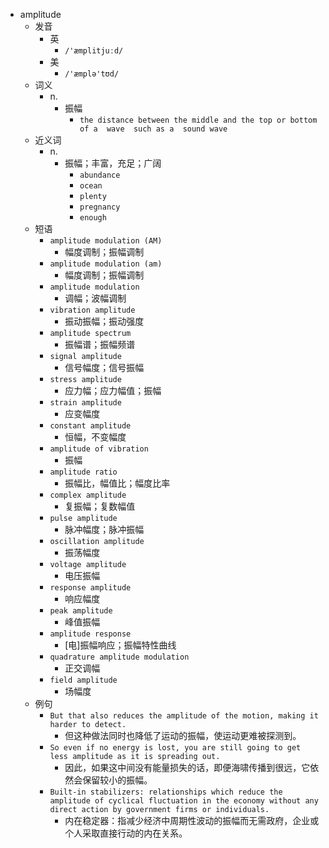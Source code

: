 - amplitude
  - 发音
    - 英
      - `/'æmplitjuːd/`
    - 美
      - `/'æmplə'tʊd/`
  - 词义
    - n.
      - 振幅
        - `the distance between the middle and the top or bottom of a  wave  such as a  sound wave `
  - 近义词
    - n.
      - 振幅；丰富，充足；广阔
        - `abundance`
        - `ocean`
        - `plenty`
        - `pregnancy`
        - `enough`
  - 短语
    - `amplitude modulation (AM)`
      - 幅度调制；振幅调制 
    - `amplitude modulation (am)`
      - 幅度调制；振幅调制 
    - `amplitude modulation`
      - 调幅；波幅调制 
    - `vibration amplitude`
      - 振动振幅；振动强度 
    - `amplitude spectrum`
      - 振幅谱；振幅频谱 
    - `signal amplitude`
      - 信号幅度；信号振幅 
    - `stress amplitude`
      - 应力幅；应力幅值；振幅 
    - `strain amplitude`
      - 应变幅度 
    - `constant amplitude`
      - 恒幅，不变幅度 
    - `amplitude of vibration`
      - 振幅 
    - `amplitude ratio`
      - 振幅比，幅值比；幅度比率 
    - `complex amplitude`
      - 复振幅；复数幅值 
    - `pulse amplitude`
      - 脉冲幅度；脉冲振幅 
    - `oscillation amplitude`
      - 振荡幅度 
    - `voltage amplitude`
      - 电压振幅 
    - `response amplitude`
      - 响应幅度 
    - `peak amplitude`
      - 峰值振幅 
    - `amplitude response`
      - [电]振幅响应；振幅特性曲线 
    - `quadrature amplitude modulation`
      - 正交调幅 
    - `field amplitude`
      - 场幅度 
  - 例句
    - `But that also reduces the amplitude of the motion, making it harder to detect.`
      - 但这种做法同时也降低了运动的振幅，使运动更难被探测到。
    - `So even if no energy is lost, you are still going to get less amplitude as it is spreading out.`
      - 因此，如果这中间没有能量损失的话，即便海啸传播到很远，它依然会保留较小的振幅。
    - `Built-in stabilizers: relationships which reduce the amplitude of cyclical fluctuation in the economy without any direct action by government firms or individuals.`
      - 内在稳定器：指减少经济中周期性波动的振幅而无需政府，企业或个人采取直接行动的内在关系。

